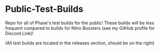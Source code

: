 # Public-Test-Builds
Repo for all of Phase's test builds for the public! These builds will be less frequent compared to builds for Nitro Boosters (see my GitHub profile for Discord Link)!

(All test builds are located in the releases section, should be on the right)
